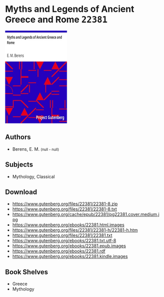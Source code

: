 # Myths and Legends of Ancient Greece and Rome <kbd>22381</kbd>

![](./cover.medium.jpg "")

## Authors


 - Berens, E. M. <small>(null - null)</small>

## Subjects


 - Mythology, Classical

## Download


 - https://www.gutenberg.org/files/22381/22381-8.zip
 - https://www.gutenberg.org/files/22381/22381-8.txt
 - https://www.gutenberg.org/cache/epub/22381/pg22381.cover.medium.jpg
 - https://www.gutenberg.org/ebooks/22381.html.images
 - https://www.gutenberg.org/files/22381/22381-h/22381-h.htm
 - https://www.gutenberg.org/files/22381/22381.txt
 - https://www.gutenberg.org/ebooks/22381.txt.utf-8
 - https://www.gutenberg.org/ebooks/22381.epub.images
 - https://www.gutenberg.org/ebooks/22381.rdf
 - https://www.gutenberg.org/ebooks/22381.kindle.images

## Book Shelves


 - Greece
 - Mythology
